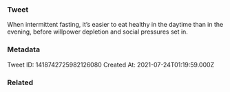### Tweet
When intermittent fasting, it’s easier to eat healthy in the daytime than in the evening, before willpower depletion and social pressures set in.

### Metadata
Tweet ID: 1418742725982126080
Created At: 2021-07-24T01:19:59.000Z

### Related

